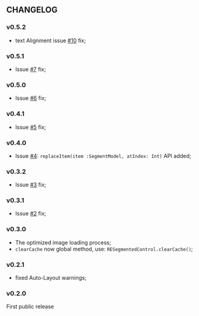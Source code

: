 ## CHANGELOG

### v0.5.2
- text Alignment issue [#10](https://github.com/sh-khashimov/RESegmentedControl/issues/10) fix;

### v0.5.1
- Issue [#7](https://github.com/sh-khashimov/RESegmentedControl/issues/7) fix;

### v0.5.0
- Issue [#6](https://github.com/sh-khashimov/RESegmentedControl/issues/6) fix;

### v0.4.1
- Issue [#5](https://github.com/sh-khashimov/RESegmentedControl/issues/5) fix;

### v0.4.0
- Issue [#4](https://github.com/sh-khashimov/RESegmentedControl/issues/4): `replaceItem(item :SegmentModel, atIndex: Int)` API added;

### v0.3.2

- Issue [#3](https://github.com/sh-khashimov/RESegmentedControl/issues/3) fix;

### v0.3.1

- Issue [#2](https://github.com/sh-khashimov/RESegmentedControl/issues/2) fix;

### v0.3.0
- The optimized image loading process;
- `clearCache` now global method, use: `RESegmentedControl.clearCache()`;

### v0.2.1
- fixed Auto-Layout warnings;

### v0.2.0

First public release
